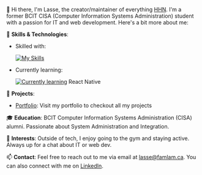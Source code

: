 👋 Hi there, I'm Lasse, the creator/maintainer of everything [HHN](https://www.famlam.ca). I'm a former BCIT CISA (Computer Information Systems Administration) student with a passion for IT and web development. Here's a bit more about me:

🚀 **Skills & Technologies**:

- Skilled with:

  [![My Skills](https://skillicons.dev/icons?i=windows,bash,azure,aws,cloudflare,react,next,ts,tailwind,mysql,prisma)](https://skillicons.dev)

- Currently learning:

  [![Currently learning](https://skillicons.dev/icons?i=docker)](https://skillicons.dev) React Native

💼 **Projects**:

- [Portfolio](https://lasse.famlam.ca): Visit my portfolio to checkout all my projects

🎓 **Education**:
BCIT Computer Information Systems Administration (CISA) alumni. Passionate about System Administration and Integration.

🌟 **Interests**:
Outside of tech, I enjoy going to the gym and staying active. Always up for a chat about IT or web dev.

📫 **Contact**:
Feel free to reach out to me via email at [lasse@famlam.ca](mailto:lasse@famlam.ca). You can also connect with me on [LinkedIn](https://www.linkedin.com/in/lasse-lammers-90a050234/).

